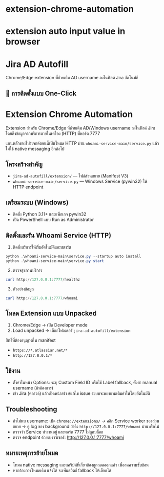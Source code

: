 
# extension-chrome-automation
extension auto input value in browser
=======
# Jira AD Autofill

Chrome/Edge extension ที่ช่วยเติม AD username ลงในฟิลด์ Jira อัตโนมัติ

## 🚀 การติดตั้งแบบ One-Click

# Extension Chrome Automation

Extension สำหรับ Chrome/Edge ที่ช่วยเติม AD/Windows username ลงในฟิลด์ Jira โดยดึงข้อมูลจากบริการภายในเครื่อง (HTTP) ที่พอร์ต 7777

แกนหลักของโปรเจกต์ตอนนี้เป็นโหมด HTTP ผ่าน `whoami-service-main/service.py` แล้ว ไม่ใช้ native messaging อีกต่อไป

## โครงสร้างสำคัญ
- `jira-ad-autofill/extension/` — ไฟล์ส่วนขยาย (Manifest V3)
- `whoami-service-main/service.py` — Windows Service (pywin32) ให้ HTTP endpoint

## เตรียมระบบ (Windows)
- ติดตั้ง Python 3.11+ และแพ็กเกจ pywin32
- เปิด PowerShell แบบ Run as Administrator

## ติดตั้งและรัน Whoami Service (HTTP)
1) ติดตั้งบริการให้เริ่มอัตโนมัติและสตาร์ต
```powershell
python .\whoami-service-main\service.py --startup auto install
python .\whoami-service-main\service.py start
```
2) ตรวจสุขภาพบริการ
```powershell
curl http://127.0.0.1:7777/healthz
```
3) ตัวอย่างข้อมูล
```powershell
curl http://127.0.0.1:7777/whoami
```

## โหลด Extension แบบ Unpacked
1) Chrome/Edge → เปิด Developer mode
2) Load unpacked → เลือกโฟลเดอร์ `jira-ad-autofill/extension`

สิทธิ์ที่ต้องอนุญาตใน manifest
- `https://*.atlassian.net/*`
- `http://127.0.0.1/*`

## ใช้งาน
- ตั้งค่าในหน้า Options: ระบุ Custom Field ID หรือใช้ Label fallback, ตั้งค่า manual username (ถ้าต้องการ)
- เข้า Jira (คลาวด์) แล้วเปิดหน้าสร้าง/แก้ไข issue ระบบจะพยายามเติมค่าให้โดยอัตโนมัติ

## Troubleshooting
- ถ้าไม่พบ username: เปิด `chrome://extensions/` → คลิก Service worker ของส่วนขยาย → ดู log ของ background ว่าดึง `http://127.0.0.1:7777/whoami` ผ่านหรือไม่
- ตรวจว่า Service ทำงานอยู่ และพอร์ต 7777 ไม่ถูกบล็อก
- ตรวจ endpoint ด้วยเบราว์เซอร์: http://127.0.0.1:7777/whoami

## หมายเหตุการย้ายโหมด
- โหมด native messaging และสคริปต์ที่เกี่ยวข้องถูกถอดออกแล้ว เพื่อลดความซับซ้อน
- หากต้องการโหมดเดิม แจ้งได้ จะเพิ่มสวิตช์ fallback ให้เลือกได้

